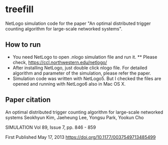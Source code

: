 # treefill
NetLogo simulation code for the paper "An optimal distributed trigger counting algorithm for large-scale networked systems".

## How to run
* You need NetLogo to open .nlogo simulation file and run it.
** Please check, https://ccl.northwestern.edu/netlogo/
* After installing NetLogo, just double click nlogo file. For detailed algorithm and parameter of the simulation, please refer the paper.
* Simulation code was written with NetLogo5. But I checked the files are opened and running with NetLogo6 also in Mac OS X. 

## Paper citation
An optimal distributed trigger counting algorithm for large-scale networked systems	
Seokhyun Kim, Jaeheung Lee, Yongsu Park, Yookun Cho

SIMULATION 
Vol 89, Issue 7, pp. 846 - 859

First Published May 17, 2013
https://doi.org/10.1177/0037549713485499
